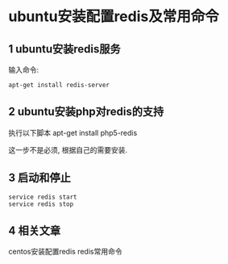 ubuntu安装配置redis及常用命令
===

1 ubuntu安装redis服务
---

输入命令:

	apt-get install redis-server
	
2 ubuntu安装php对redis的支持
---

执行以下脚本
	apt-get install php5-redis
	
<div class="bs-callout bs-callout-warning">
	<p>这一步不是必须, 根据自己的需要安装.</p
</div>	
	
3 启动和停止
---

	service redis start
	service redis stop

4 相关文章
---
centos安装配置redis
redis常用命令
